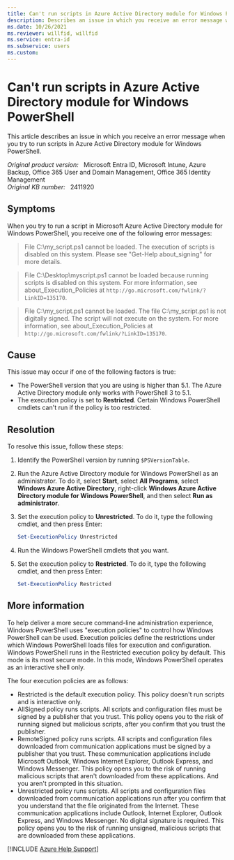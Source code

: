 ```yaml
---
title: Can't run scripts in Azure Active Directory module for Windows PowerShell
description: Describes an issue in which you receive an error message when you try to run scripts in Azure Active Directory module for Windows PowerShell. Provides a resolution.
ms.date: 10/26/2021
ms.reviewer: willfid, willfid
ms.service: entra-id
ms.subservice: users
ms.custom:
---
```

# Can't run scripts in Azure Active Directory module for Windows PowerShell

This article describes an issue in which you receive an error message when you try to run scripts in Azure Active Directory module for Windows PowerShell.

_Original product version:_ &nbsp; Microsoft Entra ID, Microsoft Intune, Azure Backup, Office 365 User and Domain Management, Office 365 Identity Management  
_Original KB number:_ &nbsp; 2411920

## Symptoms

When you try to run a script in Microsoft Azure Active Directory module for Windows PowerShell, you receive one of the following error messages:

> File C:\my_script.ps1 cannot be loaded. The execution of scripts is disabled on this system. Please see "Get-Help about_signing" for more details.

> File C:\Desktop\myscript.ps1 cannot be loaded because running scripts is disabled on this system. For more information, see about_Execution_Policies at `http://go.microsoft.com/fwlink/?LinkID=135170`.

> File C:\my_script.ps1 cannot be loaded. The file C:\my_script.ps1 is not digitally signed. The script will not execute on the system. For more information, see about_Execution_Policies at `http://go.microsoft.com/fwlink/?LinkID=135170`.

## Cause

This issue may occur if one of the following factors is true:

- The PowerShell version that you are using is higher than 5.1. The Azure Active Directory module only works with PowerShell 3 to 5.1.
- The execution policy is set to **Restricted**. Certain Windows PowerShell cmdlets can't run if the policy is too restricted.

## Resolution

To resolve this issue, follow these steps:

1. Identify the PowerShell version by running `$PSVersionTable`.
1. Run the Azure Active Directory module for Windows PowerShell as an administrator. To do it, select **Start**, select **All Programs**, select **Windows Azure Active Directory**, right-click **Windows Azure Active Directory module for Windows PowerShell**, and then select **Run as administrator**.
1. Set the execution policy to **Unrestricted**. To do it, type the following cmdlet, and then press Enter:

    ```powershell
    Set-ExecutionPolicy Unrestricted
    ```

3. Run the Windows PowerShell cmdlets that you want.
4. Set the execution policy to **Restricted**. To do it, type the following cmdlet, and then press Enter:

    ```powershell
    Set-ExecutionPolicy Restricted
    ```

## More information

To help deliver a more secure command-line administration experience, Windows PowerShell uses "execution policies" to control how Windows PowerShell can be used. Execution policies define the restrictions under which Windows PowerShell loads files for execution and configuration. Windows PowerShell runs in the Restricted execution policy by default. This mode is its most secure mode. In this mode, Windows PowerShell operates as an interactive shell only.

The four execution policies are as follows:

- Restricted is the default execution policy. This policy doesn't run scripts and is interactive only.
- AllSigned policy runs scripts. All scripts and configuration files must be signed by a publisher that you trust. This policy opens you to the risk of running signed but malicious scripts, after you confirm that you trust the publisher.
- RemoteSigned policy runs scripts. All scripts and configuration files downloaded from communication applications must be signed by a publisher that you trust. These communication applications include Microsoft Outlook, Windows Internet Explorer, Outlook Express, and Windows Messenger. This policy opens you to the risk of running malicious scripts that aren't downloaded from these applications. And you aren't prompted in this situation.
- Unrestricted policy runs scripts. All scripts and configuration files downloaded from communication applications run after you confirm that you understand that the file originated from the Internet. These communication applications include Outlook, Internet Explorer, Outlook Express, and Windows Messenger. No digital signature is required. This policy opens you to the risk of running unsigned, malicious scripts that are downloaded from these applications.

[!INCLUDE [Azure Help Support](../../includes/azure-help-support.md)]
